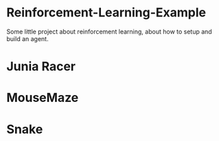 # Reinforcement-Learning-Example
Some little project about reinforcement learning, about how to setup and build an agent.
# Junia Racer

# MouseMaze

# Snake

